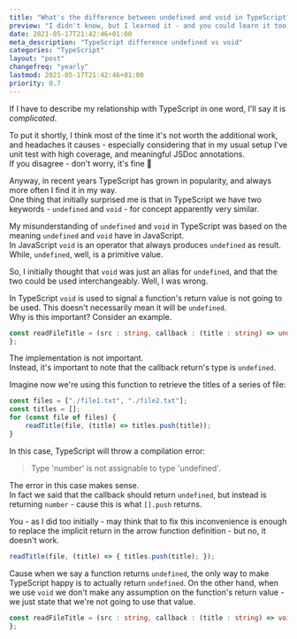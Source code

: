 ```yaml
---
title: "What's the difference between undefined and void in TypeScript?"
preview: "I didn't know, but I learned it - and you could learn it too ..."
date: 2021-05-17T21:42:46+01:00
meta_description: "TypeScript difference undefined vs void"
categories: "TypeScript"
layout: "post"
changefreq: "yearly"
lastmod: 2021-05-17T21:42:46+01:00
priority: 0.7
---
```


If I have to describe my relationship with TypeScript in one word, I'll say it is *complicated*.

To put it shortly, I think most of the time it's not worth the additional work, and headaches it causes -
especially considering that in my usual setup I've unit test with high coverage,
and meaningful JSDoc annotations.\
If you disagree - don't worry, it's fine 🙂

Anyway, in recent years TypeScript has grown in popularity, and always more often I find it 
in my way.\
One thing that initially surprised me is that in TypeScript we have two keywords - `undefined` 
and `void` - for concept apparently very similar.

My misunderstanding of `undefined` and `void` in TypeScript was based on the meaning `undefined`
and `void` have in JavaScript.\
In JavaScript `void` is an operator that always produces `undefined` as result.
While, `undefined`, well, is a primitive value.

So, I initially thought that `void` was just an alias for `undefined`, and that the two could
be used interchangeably. Well, I was wrong.

In TypeScript `void` is used to signal a function's return value is not going to be used.
This doesn't necessarily mean it will be `undefined`.\
Why is this important? Consider an example.

```ts
const readFileTitle = (src : string, callback : (title : string) => undefined) {
};
```

The implementation is not important.\
Instead, it's important to note that the callback return's type is `undefined`.

Imagine now we're using this function to retrieve the titles of a series of file:

```js
const files = ["./file1.txt", "./file2.txt"];
const titles = [];
for (const file of files) {
    readTitle(file, (title) => titles.push(title));
}
```

In this case, TypeScript will throw a compilation error:

> Type 'number' is not assignable to type 'undefined'.

The error in this case makes sense.\
In fact we said that the callback should return `undefined`, but instead is returning
`number` - cause this is what `[].push` returns.

You - as I did too initially - may think that to fix this inconvenience is enough
to replace the implicit return in the arrow function definition - but no, it doesn't work.

```js
readTitle(file, (title) => { titles.push(title); });
```

Cause when we say a function returns `undefined`, the only way to make TypeScript happy is
to actually return `undefined`. On the other hand, when we use `void` we don't make any
assumption on the function's return value - we just state that we're not going to use
that value.

```ts
const readFileTitle = (src : string, callback : (title : string) => void) {
};
```